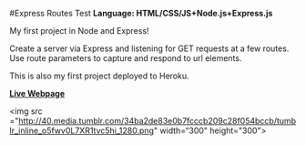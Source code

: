 #Express Routes Test
<strong>Language: HTML/CSS/JS+Node.js+Express.js</strong>

My first project in Node and Express!

Create a server via Express and listening for GET requests at a few routes. Use route parameters to capture and respond to url elements.

This is also my first project deployed to Heroku. 

<a href="https://darga-express-routes-test.herokuapp.com/"><b>Live Webpage</b></a>

<img src ="http://40.media.tumblr.com/34ba2de83e0b7fcccb209c28f054bccb/tumblr_inline_o5fwv0L7XR1tvc5hi_1280.png" width=“300" height="300">
